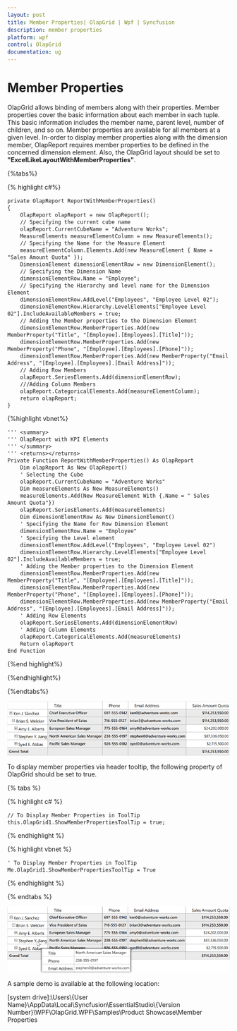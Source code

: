 ```yaml
---
layout: post
title: Member Properties| OlapGrid | Wpf | Syncfusion
description: member properties
platform: wpf
control: OlapGrid
documentation: ug
---
```


# Member Properties

OlapGrid allows binding of members along with their properties. Member properties cover the basic information about each member in each tuple. This basic information includes the member name, parent level, number of children, and so on. Member properties are available for all members at a given level. In-order to display member properties along with the dimension member, OlapReport requires member properties to be defined in the concerned dimension element. Also, the OlapGrid layout should be set to **"ExcelLikeLayoutWithMemberProperties"**.

{%tabs%}
 
{% highlight c#%}
     
    private OlapReport ReportWithMemberProperties()
    {
        OlapReport olapReport = new OlapReport();
        // Specifying the current cube name
        olapReport.CurrentCubeName = "Adventure Works";
        MeasureElements measureElementColumn = new MeasureElements();
        // Specifying the Name for the Measure Element
        measureElementColumn.Elements.Add(new MeasureElement { Name = "Sales Amount Quota" });
        DimensionElement dimensionElementRow = new DimensionElement();
        // Specifying the Dimension Name
        dimensionElementRow.Name = "Employee";
        // Specifying the Hierarchy and level name for the Dimension Element
        dimensionElementRow.AddLevel("Employees", "Employee Level 02");
        dimensionElementRow.Hierarchy.LevelElements["Employee Level 02"].IncludeAvailableMembers = true;
        // Adding the Member properties to the Dimension Element
        dimensionElementRow.MemberProperties.Add(new MemberProperty("Title", "[Employee].[Employees].[Title]"));
        dimensionElementRow.MemberProperties.Add(new MemberProperty("Phone", "[Employee].[Employees].[Phone]"));
        dimensionElementRow.MemberProperties.Add(new MemberProperty("Email Address", "[Employee].[Employees].[Email Address]"));
        // Adding Row Members
        olapReport.SeriesElements.Add(dimensionElementRow);
        ///Adding Column Members
        olapReport.CategoricalElements.Add(measureElementColumn);
        return olapReport;
    }
   
{%highlight vbnet%}
    
    
    ''' <summary>
    ''' OlapReport with KPI Elements
    ''' </summary>
    ''' <returns></returns>
    Private Function ReportWithMemberProperties() As OlapReport
        Dim olapReport As New OlapReport()
        ' Selecting the Cube
        olapReport.CurrentCubeName = "Adventure Works"
        Dim measureElements As New MeasureElements()
        measureElements.Add(New MeasureElement With {.Name = " Sales Amount Quota"})
        olapReport.SeriesElements.Add(measureElements)
        Dim dimensionElementRow As New DimensionElement()
        ' Specifying the Name for Row Dimension Element
        dimensionElementRow.Name = "Employee"
        ' Specifying the Level element
        dimensionElementRow.AddLevel("Employees", "Employee Level 02")
        dimensionElementRow.Hierarchy.LevelElements["Employee Level 02"].IncludeAvailableMembers = true;
        ' Adding the Member properties to the Dimension Element
        dimensionElementRow.MemberProperties.Add(new MemberProperty("Title", "[Employee].[Employees].[Title]"));
        dimensionElementRow.MemberProperties.Add(new MemberProperty("Phone", "[Employee].[Employees].[Phone]"));
        dimensionElementRow.MemberProperties.Add(new MemberProperty("Email Address", "[Employee].[Employees].[Email Address]"));
        ' Adding Row Elements
        olapReport.SeriesElements.Add(dimensionElementRow)
        ' Adding Column Elements
        olapReport.CategoricalElements.Add(measureElements)
        Return olapReport
    End Function

{%end highlight%}
 
{%endhighlight%}

{%endtabs%}

![](Member-Properties_images/Member-Properties_img1.png)

To display member properties via header tooltip, the following property of OlapGrid should be set to true.

{% tabs %}
  
{% highlight c# %}

    // To Display Member Properties in ToolTip
    this.OlapGrid1.ShowMemberPropertiesToolTip = true;

{% endhighlight %}

{% highlight vbnet %}

    ' To Display Member Properties in ToolTip
    Me.OlapGrid1.ShowMemberPropertiesToolTip = True

{% endhighlight %}

{% endtabs %}

![](Member-Properties_images/Member-Properties_img2.png)

A sample demo is available at the following location:

[system drive]:\Users\\{User Name}\AppData\Local\Syncfusion\EssentialStudio\\{Version Number}\WPF\OlapGrid.WPF\Samples\Product Showcase\Member Properties 